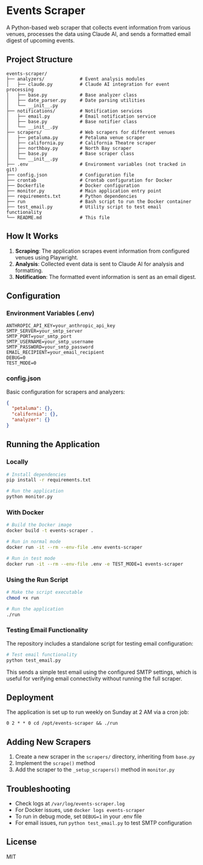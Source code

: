# Events Scraper

A Python-based web scraper that collects event information from various venues, processes the data using Claude AI, and sends a formatted email digest of upcoming events.

## Project Structure

```
events-scraper/
├── analyzers/             # Event analysis modules
│   ├── claude.py          # Claude AI integration for event processing
│   ├── base.py            # Base analyzer class
│   ├── date_parser.py     # Date parsing utilities
│   └── __init__.py
├── notifications/         # Notification services
│   ├── email.py           # Email notification service
│   ├── base.py            # Base notifier class
│   └── __init__.py
├── scrapers/              # Web scrapers for different venues
│   ├── petaluma.py        # Petaluma venue scraper
│   ├── california.py      # California Theatre scraper
│   ├── northbay.py        # North Bay scraper
│   ├── base.py            # Base scraper class
│   └── __init__.py
├── .env                   # Environment variables (not tracked in git)
├── config.json            # Configuration file
├── crontab                # Crontab configuration for Docker
├── Dockerfile             # Docker configuration
├── monitor.py             # Main application entry point
├── requirements.txt       # Python dependencies
├── run                    # Bash script to run the Docker container
├── test_email.py          # Utility script to test email functionality
└── README.md              # This file
```

## How It Works

1. **Scraping**: The application scrapes event information from configured venues using Playwright.
2. **Analysis**: Collected event data is sent to Claude AI for analysis and formatting.
3. **Notification**: The formatted event information is sent as an email digest.

## Configuration

### Environment Variables (.env)

```
ANTHROPIC_API_KEY=your_anthropic_api_key
SMTP_SERVER=your_smtp_server
SMTP_PORT=your_smtp_port
SMTP_USERNAME=your_smtp_username
SMTP_PASSWORD=your_smtp_password
EMAIL_RECIPIENT=your_email_recipient
DEBUG=0
TEST_MODE=0
```

### config.json

Basic configuration for scrapers and analyzers:

```json
{
  "petaluma": {},
  "california": {},
  "analyzer": {}
}
```

## Running the Application

### Locally

```bash
# Install dependencies
pip install -r requirements.txt

# Run the application
python monitor.py
```

### With Docker

```bash
# Build the Docker image
docker build -t events-scraper .

# Run in normal mode
docker run -it --rm --env-file .env events-scraper

# Run in test mode
docker run -it --rm --env-file .env -e TEST_MODE=1 events-scraper
```

### Using the Run Script

```bash
# Make the script executable
chmod +x run

# Run the application
./run
```

### Testing Email Functionality

The repository includes a standalone script for testing email configuration:

```bash
# Test email functionality
python test_email.py
```

This sends a simple test email using the configured SMTP settings, which is useful for verifying email connectivity without running the full scraper.

## Deployment

The application is set up to run weekly on Sunday at 2 AM via a cron job:

```
0 2 * * 0 cd /opt/events-scraper && ./run
```

## Adding New Scrapers

1. Create a new scraper in the `scrapers/` directory, inheriting from `base.py`
2. Implement the `scrape()` method
3. Add the scraper to the `_setup_scrapers()` method in `monitor.py`

## Troubleshooting

- Check logs at `/var/log/events-scraper.log`
- For Docker issues, use `docker logs events-scraper`
- To run in debug mode, set `DEBUG=1` in your .env file
- For email issues, run `python test_email.py` to test SMTP configuration

## License

MIT
